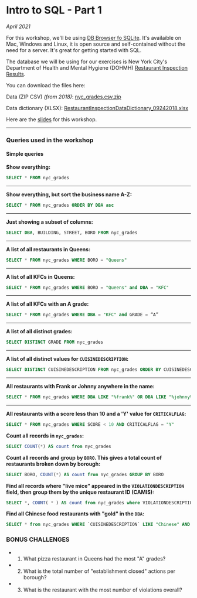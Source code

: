 # Intro to SQL - Part 1
_April 2021_

For this workshop, we'll be using [DB Browser fo SQLite](https://sqlitebrowser.org/dl/). It's availaible on Mac, Windows and Linux, it is open source and self-contained without the need for a server. It's great for getting started with SQL.

The database we will be using for our exercises is New York City's Department of Health and Mental Hygiene (DOHMH) [Restaurant Inspection Results](https://data.cityofnewyork.us/Health/DOHMH-New-York-City-Restaurant-Inspection-Results/43nn-pn8j).

You can download the files here:

Data (ZIP CSV) _(from 2018)_: 
[nyc_grades.csv.zip](https://github.com/jonkeegan/intro-to-sql/raw/master/nyc_grades.csv.zip)

Data dictionary (XLSX): 
[RestaurantInspectionDataDictionary_09242018.xlsx](https://github.com/jonkeegan/intro-to-sql/raw/master/RestaurantInspectionDataDictionary_09242018.xlsx)

Here are the [slides](https://docs.google.com/presentation/d/1wKlNn9b-B5RgN6dBMMvhNVIGliIj4GCpoZlkdxMkS8M/edit?usp=sharing) for this workshop.

---
### Queries used in the workshop

#### Simple queries
**Show everything:**
```sql
SELECT * FROM nyc_grades
```
---
**Show everything, but sort the business name A-Z:**
```sql
SELECT * FROM nyc_grades ORDER BY DBA asc
```
---
**Just showing a subset of columns:**
```sql
SELECT DBA, BUILDING, STREET, BORO FROM nyc_grades
```
---
**A list of all restaurants in Queens:**
```sql
SELECT * FROM nyc_grades WHERE BORO = "Queens"
```
---
**A list of all KFCs in Queens:**
```sql
SELECT * FROM nyc_grades WHERE BORO = "Queens" and DBA = "KFC"
```
---
**A list of all KFCs with an A grade:**
```sql
SELECT * FROM nyc_grades WHERE DBA = "KFC" and GRADE = “A”
```
---
**A list of all distinct grades:**
```sql
SELECT DISTINCT GRADE FROM nyc_grades
```
---
**A list of all distinct values for `CUISINEDESCRIPTION`:**
```sql
SELECT DISTINCT CUISINEDESCRIPTION FROM nyc_grades ORDER BY CUISINEDESCRIPTION ASC 
```
---
**All restaurants with Frank or Johnny anywhere in the name:**
```sql
SELECT * FROM nyc_grades WHERE DBA LIKE "%frank%" OR DBA LIKE "%johnny%"
```
---
**All restaurants with a score less than 10 and a 'Y' value for `CRITICALFLAG`:**
```sql
SELECT * FROM nyc_grades WHERE SCORE < 10 AND CRITICALFLAG = "Y"
```
**Count all records in `nyc_grades`:**

```sql
SELECT COUNT(*) AS count from nyc_grades
```
**Count all records and group by `BORO`. This gives a total count of restaurants broken down by borough:**
```sql
SELECT BORO, COUNT(*) AS count from nyc_grades GROUP BY BORO
```
**Find all records where "live mice" appeared in the `VIOLATIONDESCRIPTION` field, then group them by the unique restaurant ID (CAMIS):**
```sql
SELECT *, COUNT( * ) AS count from nyc_grades where VIOLATIONDESCRIPTION LIKE "%live mice%" group by `CAMIS` order by count desc
```
**Find all Chinese food restaurants with "gold" in the `DBA`:**
```sql
SELECT * from nyc_grades WHERE `CUISINEDESCRIPTION` LIKE "Chinese" AND `DBA` LIKE "%gold%" AND `BORO`= "Manhattan"
```
### BONUS CHALLENGES

- 1. What pizza restaurant in Queens had the most "A" grades?
- 2. What is the total number of "establishment closed" actions per borough?
- 3. What is the restaurant with the most number of violations overall?
